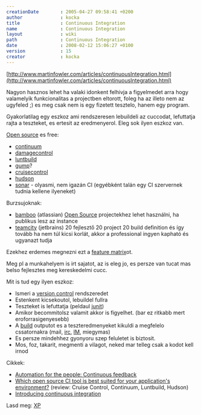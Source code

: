 ```yaml
---
creationDate        : 2005-04-27 09:58:41 +0200 
author              : kocka 
title               : Continuous Integration 
name                : Continuous Integration 
layout              : wiki 
path                : Continuous Integration 
date                : 2008-02-12 15:06:27 +0100 
version             : 15 
creator             : kocka 
---
```

[http://www.martinfowler.com/articles/continuousIntegration.html](http://www.martinfowler.com/articles/continuousIntegration.html)

Nagyon hasznos lehet ha valaki idonkent felhivja a figyelmedet arra hogy valamelyik funkcionalitas a projectben eltorott, foleg ha az illeto nem az ugyfeled ;) es meg csak nem is egy fizetett tesztelo, hanem egy program.

Gyakorlatilag egy eszkoz ami rendszeresen lebuildeli az cuccodat, lefuttatja rajta a teszteket, es ertesit az eredmenyerol. Eleg sok ilyen eszkoz van.

[Open source](Open%20Source.html) es free:

*   [continuum](continuum.html)
*   [damagecontrol](damagecontrol.html)
*   [luntbuild](Missing.html)
*   [gump](gump.html)?
*   [cruisecontrol](cruisecontrol.html)
*   [hudson](https://hudson.dev.java.net/)
*   [sonar](http://sonar.hortis.ch) - olyasmi, nem igazán CI (egyébként talán egy CI szervernek tudnia kellene ilyeneket)

Burzsujoknak:

*   [bamboo](http://www.atlassian.com/software/bamboo/) (atlassian) [Open Source](Open%20Source.html) projectekhez lehet használni, ha publikus lesz az instance
*   [teamcity](http://www.jetbrains.com/teamcity/) (jetbrains) 20 fejlesztő 20 project 20 build definition és így tovább ha nem túl kicsi korlát, akkor a professional ingyen kapható és ugyanazt tudja

Ezekhez erdemes megnezni ezt a [feature matrix](http://damagecontrol.codehaus.org/Continuous+Integration+Server+Feature+Matrix)ot.

Meg pl a munkahelyem is irt sajatot, az is eleg jo, es persze van tucat mas belso fejlesztes meg kereskedelmi cucc.

Mit is tud egy ilyen eszkoz:

*   Ismeri a [version control](version%20control.html) rendszeredet
*   Estenkent kicsekoutol, lebuildel fullra
*   Teszteket is lefuttatja (peldaul [junit](junit.html))
*   Amikor becommitolsz valamit akkor is figyelhet. (bar ez ritkabb mert eroforrasigenyesebb)
*   A [build](build.html) outputot es a teszteredmenyeket kikuldi a megfelelo cssatornakra (mail, [irc](irc.html), [IM](Missing.html), miegymas)
*   Es persze mindehhez gyonyoru szep feluletet is biztosit.
*   Mos, foz, takarit, megmenti a vilagot, neked mar telleg csak a kodot kell irnod

Cikkek:

*   [Automation for the people: Continuous feedback](http://www.ibm.com/developerworks/java/library/j-ap11146/index.html?ca=drs-)
*   [Which open source CI tool is best suited for your application's environment?](http://www.javaworld.com/javaworld/jw-11-2006/jw-1101-ci.html) (review: Cruise Control, Continuum, Luntbuild, Hudson)
*   [Introducing continuous integration  ](http://www.javaworld.com/javaworld/jw-06-2007/jw-06-awci.html)

Lasd meg: [XP](XP.html)



